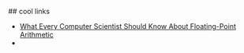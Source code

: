 ## cool links

- [What Every Computer Scientist Should Know About Floating-Point Arithmetic](https://docs.oracle.com/cd/E19957-01/806-3568/ncg_goldberg.html)
- 
